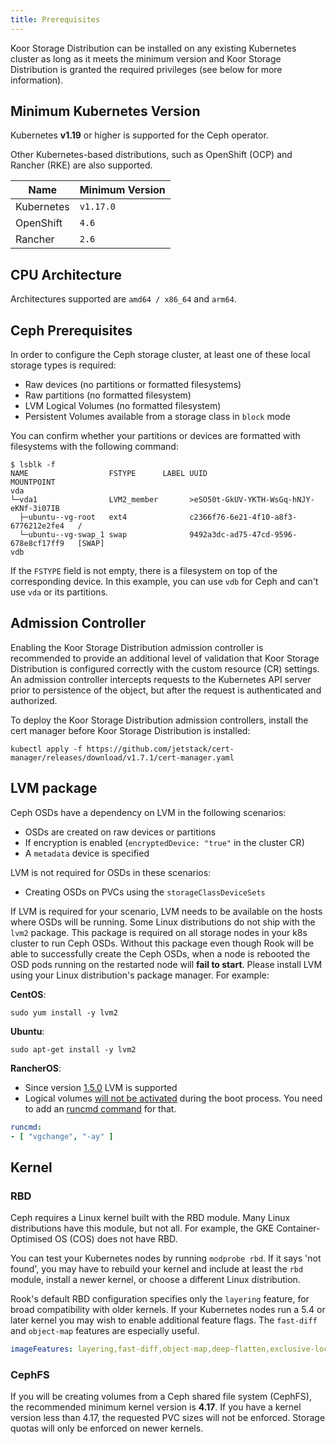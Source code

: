 ```yaml
---
title: Prerequisites
---
```


Koor Storage Distribution can be installed on any existing Kubernetes cluster as long as it meets the minimum version
and Koor Storage Distribution is granted the required privileges (see below for more information).

## Minimum Kubernetes Version

Kubernetes **v1.19** or higher is supported for the Ceph operator.

Other Kubernetes-based distributions, such as OpenShift (OCP) and Rancher (RKE) are also supported.

| Name       | Minimum Version |
| ---------- | --------------- |
| Kubernetes | `v1.17.0`       |
| OpenShift  | `4.6`           |
| Rancher    | `2.6`           |

## CPU Architecture

Architectures supported are `amd64 / x86_64` and `arm64`.

## Ceph Prerequisites

In order to configure the Ceph storage cluster, at least one of these local storage types is required:

* Raw devices (no partitions or formatted filesystems)
* Raw partitions (no formatted filesystem)
* LVM Logical Volumes (no formatted filesystem)
* Persistent Volumes available from a storage class in `block` mode

You can confirm whether your partitions or devices are formatted with filesystems with the following command:

```console
$ lsblk -f
NAME                  FSTYPE      LABEL UUID                                   MOUNTPOINT
vda
└─vda1                LVM2_member       >eSO50t-GkUV-YKTH-WsGq-hNJY-eKNf-3i07IB
  ├─ubuntu--vg-root   ext4              c2366f76-6e21-4f10-a8f3-6776212e2fe4   /
  └─ubuntu--vg-swap_1 swap              9492a3dc-ad75-47cd-9596-678e8cf17ff9   [SWAP]
vdb
```

If the `FSTYPE` field is not empty, there is a filesystem on top of the corresponding device. In this example, you can use `vdb` for Ceph and can't use `vda` or its partitions.

## Admission Controller

Enabling the Koor Storage Distribution admission controller is recommended to provide an additional level of validation that Koor Storage Distribution is configured correctly with the custom resource (CR) settings. An admission controller intercepts requests to the Kubernetes API server prior to persistence of the object, but after the request is authenticated and authorized.

To deploy the Koor Storage Distribution admission controllers, install the cert manager before Koor Storage Distribution is installed:

```console
kubectl apply -f https://github.com/jetstack/cert-manager/releases/download/v1.7.1/cert-manager.yaml
```

## LVM package

Ceph OSDs have a dependency on LVM in the following scenarios:

* OSDs are created on raw devices or partitions
* If encryption is enabled (`encryptedDevice: "true"` in the cluster CR)
* A `metadata` device is specified

LVM is not required for OSDs in these scenarios:

* Creating OSDs on PVCs using the `storageClassDeviceSets`

If LVM is required for your scenario, LVM needs to be available on the hosts where OSDs will be running.
Some Linux distributions do not ship with the `lvm2` package. This package is required on all storage nodes in your k8s cluster to run Ceph OSDs.
Without this package even though Rook will be able to successfully create the Ceph OSDs, when a node is rebooted the OSD pods
running on the restarted node will **fail to start**. Please install LVM using your Linux distribution's package manager. For example:

**CentOS**:

```console
sudo yum install -y lvm2
```

**Ubuntu**:

```console
sudo apt-get install -y lvm2
```

**RancherOS**:

* Since version [1.5.0](https://github.com/rancher/os/issues/2551) LVM is supported
* Logical volumes [will not be activated](https://github.com/rook/rook/issues/5027) during the boot process. You need to add an [runcmd command](https://rancher.com/docs/os/v1.x/en/installation/configuration/running-commands/) for that.

```yaml
runcmd:
- [ "vgchange", "-ay" ]
```

## Kernel

### RBD

Ceph requires a Linux kernel built with the RBD module. Many Linux distributions
have this module, but not all.
For example, the GKE Container-Optimised OS (COS) does not have RBD.

You can test your Kubernetes nodes by running `modprobe rbd`.
If it says 'not found', you may have to rebuild your kernel and include at least
the `rbd` module, install a newer kernel, or choose a different Linux distribution.

Rook's default RBD configuration specifies only the `layering` feature, for
broad compatibility with older kernels. If your Kubernetes nodes run a 5.4
or later kernel you may wish to enable additional feature flags. The `fast-diff`
and `object-map` features are especially useful.

```yaml
imageFeatures: layering,fast-diff,object-map,deep-flatten,exclusive-lock
```

### CephFS

If you will be creating volumes from a Ceph shared file system (CephFS), the recommended minimum kernel version is **4.17**.
If you have a kernel version less than 4.17, the requested PVC sizes will not be enforced. Storage quotas will only be
enforced on newer kernels.
